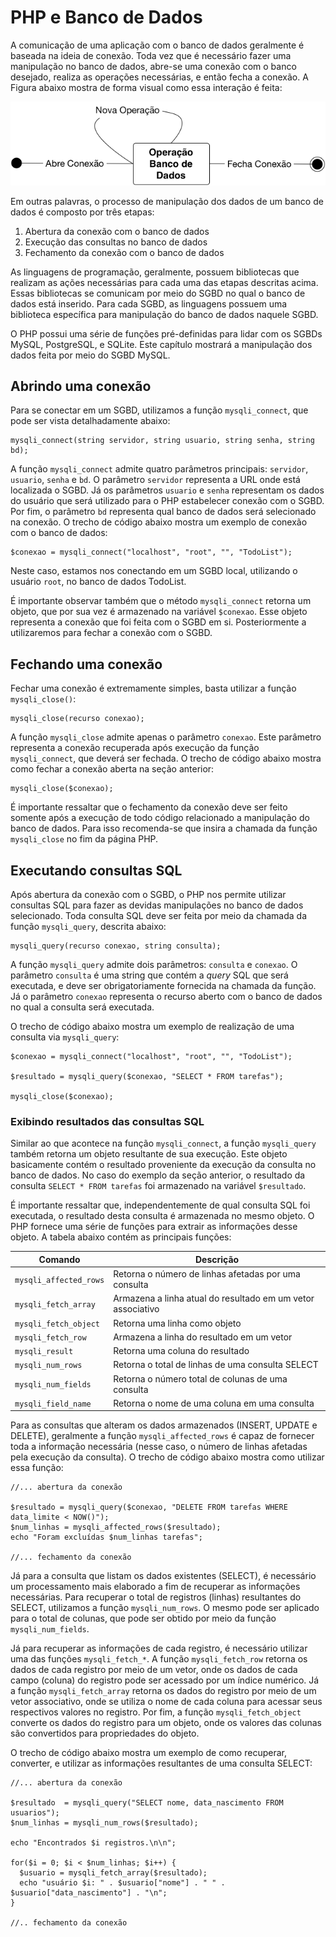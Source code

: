 # PHP e Banco de Dados

A comunicação de uma aplicação com o banco de dados geralmente é baseada na ideia de conexão. Toda vez que é necessário fazer uma manipulação no banco de dados, abre-se uma conexão com o banco desejado, realiza as operações necessárias, e então fecha a conexão. A Figura abaixo mostra de forma visual como essa interação é feita:

![Conexão com Banco de Dados](../res/img/bd_diagram.png)

Em outras palavras, o processo de manipulação dos dados de um banco de dados é composto por três etapas:

1. Abertura da conexão com o banco de dados
2. Execução das consultas no banco de dados
3. Fechamento da conexão com o banco de dados

As linguagens de programação, geralmente, possuem bibliotecas que realizam as ações necessárias para cada uma das etapas descritas acima. Essas bibliotecas se comunicam por meio do SGBD no qual o banco de dados está inserido. Para cada SGBD, as linguagens possuem uma biblioteca específica para manipulação do banco de dados naquele SGBD.

O PHP possui uma série de funções pré-definidas para lidar com os SGBDs MySQL, PostgreSQL, e SQLite. Este capítulo mostrará a manipulação dos dados feita por meio do SGBD MySQL.

## Abrindo uma conexão

Para se conectar em um SGBD, utilizamos a função `mysqli_connect`, que pode ser vista detalhadamente abaixo:

    mysqli_connect(string servidor, string usuario, string senha, string bd);

A função `mysqli_connect` admite quatro parâmetros principais: `servidor`, `usuario`, `senha` e `bd`. O parâmetro `servidor` representa a URL onde está localizada o SGBD. Já os parâmetros `usuario` e `senha` representam os dados do usuário que será utilizado para o PHP estabelecer conexão com o SGBD. Por fim, o parâmetro `bd` representa qual banco de dados será selecionado na conexão. O trecho de código abaixo mostra um exemplo de conexão com o banco de dados:

    $conexao = mysqli_connect("localhost", "root", "", "TodoList");

Neste caso, estamos nos conectando em um SGBD local, utilizando o usuário `root`, no banco de dados TodoList.

É importante observar também que o método `mysqli_connect` retorna um objeto, que por sua vez é armazenado na variável `$conexao`. Esse objeto representa a conexão que foi feita com o SGBD em si. Posteriormente a utilizaremos para fechar a conexão com o SGBD.

## Fechando uma conexão

Fechar uma conexão é extremamente simples, basta utilizar a função `mysqli_close()`:

    mysqli_close(recurso conexao);

A função `mysqli_close` admite apenas o parâmetro `conexao`. Este parâmetro representa a conexão recuperada após execução da função `mysqli_connect`, que deverá ser fechada. O trecho de código abaixo mostra como fechar a conexão aberta na seção anterior:

    mysqli_close($conexao);

É importante ressaltar que o fechamento da conexão deve ser feito somente após a execução de todo código relacionado a manipulação do banco de dados. Para isso recomenda-se que insira a chamada da função `mysqli_close` no fim da página PHP.

## Executando consultas SQL

Após abertura da conexão com o SGBD, o PHP nos permite utilizar consultas SQL para fazer as devidas manipulações no banco de dados selecionado. Toda consulta SQL deve ser feita por meio da chamada da função `mysqli_query`, descrita abaixo:

    mysqli_query(recurso conexao, string consulta);

A função `mysqli_query` admite dois parâmetros: `consulta` e `conexao`. O parâmetro `consulta` é uma string que contém a *query* SQL que será executada, e deve ser obrigatoriamente fornecida na chamada da função. Já o parâmetro `conexao` representa o recurso aberto com o banco de dados no qual a consulta será executada.

O trecho de código abaixo mostra um exemplo de realização de uma consulta via `mysqli_query`:

    $conexao = mysqli_connect("localhost", "root", "", "TodoList");

    $resultado = mysqli_query($conexao, "SELECT * FROM tarefas");

    mysqli_close($conexao);

### Exibindo resultados das consultas SQL

Similar ao que acontece na função `mysqli_connect`, a função `mysqli_query` também retorna um objeto resultante de sua execução. Este objeto basicamente contém o resultado proveniente da execução da consulta no banco de dados. No caso do exemplo da seção anterior, o resultado da consulta `SELECT * FROM tarefas` foi armazenado na variável `$resultado`.

É importante ressaltar que, independentemente de qual consulta SQL foi executada, o resultado desta consulta é armazenada no mesmo objeto. O PHP fornece uma série de funções para extrair as informações desse objeto. A tabela abaixo contém as principais funções:

| Comando               | Descrição                                                   |
|-----------------------|-------------------------------------------------------------|
| `mysqli_affected_rows` | Retorna o número de linhas afetadas por uma consulta        |
| `mysqli_fetch_array`   | Armazena a linha atual do resultado em um vetor associativo |
| `mysqli_fetch_object`  | Retorna uma linha como objeto                               |
| `mysqli_fetch_row`     | Armazena a linha do resultado em um vetor                   |
| `mysqli_result`        | Retorna uma coluna do resultado                             |
| `mysqli_num_rows`      | Retorna o total de linhas de uma consulta SELECT            |
| `mysqli_num_fields`    | Retorna o número total de colunas de uma consulta           |
| `mysqli_field_name`    | Retorna o nome de uma coluna em uma consulta                |

Para as consultas que alteram os dados armazenados (INSERT, UPDATE e DELETE), geralmente a função `mysqli_affected_rows` é capaz de fornecer toda a informação necessária (nesse caso, o número de linhas afetadas pela execução da consulta). O trecho de código abaixo mostra como utilizar essa função:

    //... abertura da conexão

    $resultado = mysqli_query($conexao, "DELETE FROM tarefas WHERE data_limite < NOW()");
    $num_linhas = mysqli_affected_rows($resultado);
    echo "Foram excluídas $num_linhas tarefas";

    //... fechamento da conexão

Já para a consulta que listam os dados existentes (SELECT), é necessário um processamento mais elaborado a fim de recuperar as informações necessárias. Para recuperar o total de registros (linhas) resultantes do SELECT, utilizamos a função `mysqli_num_rows`. O mesmo pode ser aplicado para o total de colunas, que pode ser obtido por meio da função `mysqli_num_fields`.

Já para recuperar as informações de cada registro, é necessário utilizar uma das funções `mysqli_fetch_*`. A função `mysqli_fetch_row` retorna os dados de cada registro por meio de um vetor, onde os dados de cada campo (coluna) do registro pode ser acessado por um índice numérico. Já a função `mysqli_fetch_array` retorna os dados do registro por meio de um vetor associativo, onde se utiliza o nome de cada coluna para acessar seus respectivos valores no registro. Por fim, a função `mysqli_fetch_object` converte os dados do registro para um objeto, onde os valores das colunas são convertidos para propriedades do objeto.

O trecho de código abaixo mostra um exemplo de como recuperar, converter, e utilizar as informações resultantes de uma consulta SELECT:

    //... abertura da conexão

    $resultado  = mysqli_query("SELECT nome, data_nascimento FROM usuarios");
    $num_linhas = mysqli_num_rows($resultado);

    echo "Encontrados $i registros.\n\n";

    for($i = 0; $i < $num_linhas; $i++) {
      $usuario = mysqli_fetch_array($resultado);
      echo "usuário $i: " . $usuario["nome"] . " " . $usuario["data_nascimento"] . "\n";
    }

    //.. fechamento da conexão
